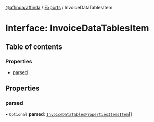 [@affinda/affinda](../README.md) / [Exports](../modules.md) / InvoiceDataTablesItem

# Interface: InvoiceDataTablesItem

## Table of contents

### Properties

- [parsed](InvoiceDataTablesItem.md#parsed)

## Properties

### parsed

• `Optional` **parsed**: [`InvoiceDataTablesPropertiesItemsItem`](InvoiceDataTablesPropertiesItemsItem.md)[]

